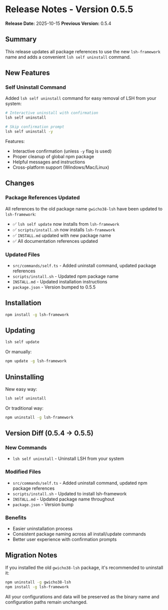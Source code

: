 # Release Notes - Version 0.5.5

**Release Date:** 2025-10-15
**Previous Version:** 0.5.4

## Summary

This release updates all package references to use the new `lsh-framework` name and adds a convenient `lsh self uninstall` command.

## New Features

### Self Uninstall Command

Added `lsh self uninstall` command for easy removal of LSH from your system:

```bash
# Interactive uninstall with confirmation
lsh self uninstall

# Skip confirmation prompt
lsh self uninstall -y
```

Features:
- Interactive confirmation (unless `-y` flag is used)
- Proper cleanup of global npm package
- Helpful messages and instructions
- Cross-platform support (Windows/Mac/Linux)

## Changes

### Package References Updated

All references to the old package name `gwicho38-lsh` have been updated to `lsh-framework`:

- ✅ `lsh self update` now installs from `lsh-framework`
- ✅ `scripts/install.sh` now installs `lsh-framework`
- ✅ `INSTALL.md` updated with new package name
- ✅ All documentation references updated

### Updated Files

- `src/commands/self.ts` - Added uninstall command, updated package references
- `scripts/install.sh` - Updated npm package name
- `INSTALL.md` - Updated installation instructions
- `package.json` - Version bumped to 0.5.5

## Installation

```bash
npm install -g lsh-framework
```

## Updating

```bash
lsh self update
```

Or manually:
```bash
npm update -g lsh-framework
```

## Uninstalling

New easy way:
```bash
lsh self uninstall
```

Or traditional way:
```bash
npm uninstall -g lsh-framework
```

## Version Diff (0.5.4 → 0.5.5)

### New Commands
- `lsh self uninstall` - Uninstall LSH from your system

### Modified Files
- `src/commands/self.ts` - Added uninstall command, updated npm package references
- `scripts/install.sh` - Updated to install lsh-framework
- `INSTALL.md` - Updated package name throughout
- `package.json` - Version bump

### Benefits
- Easier uninstallation process
- Consistent package naming across all install/update commands
- Better user experience with confirmation prompts

## Migration Notes

If you installed the old `gwicho38-lsh` package, it's recommended to uninstall it:

```bash
npm uninstall -g gwicho38-lsh
npm install -g lsh-framework
```

All your configurations and data will be preserved as the binary name and configuration paths remain unchanged.

